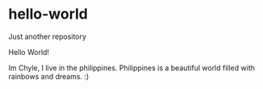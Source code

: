 # hello-world
Just another repository

Hello World!

Im Chyle, I live in the philippines.
Philippines is a beautiful world filled with rainbows and dreams. :)
